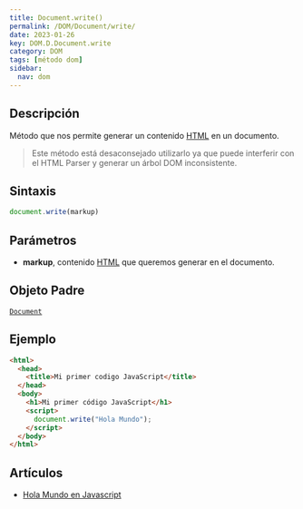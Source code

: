 ```yaml
---
title: Document.write()
permalink: /DOM/Document/write/
date: 2023-01-26
key: DOM.D.Document.write
category: DOM
tags: [método dom]
sidebar:
  nav: dom
---
```


## **Descripción**


Método que nos permite generar un contenido [HTML](https://www.manualweb.net/html/) en un documento.


> Este método está desaconsejado utilizarlo ya que puede interferir con el HTML Parser y generar un árbol DOM inconsistente.


## **Sintaxis**


```javascript
document.write(markup)
```


## Parámetros

- **markup**, contenido [HTML](https://www.manualweb.net/html/) que queremos generar en el documento.

## **Objeto Padre**


[`Document`](/5035ae5f9a044b159118a63a67731470)


## **Ejemplo**


```html
<html>
  <head>
    <title>Mi primer codigo JavaScript</title>
  </head>
  <body>
    <h1>Mi primer código JavaScript</h1>
    <script>
      document.write("Hola Mundo");
    </script>
  </body>
</html>
```


## **Artículos**

- [Hola Mundo en Javascript](https://lineadecodigo.com/javascript/hola-mundo-en-javascript/)
